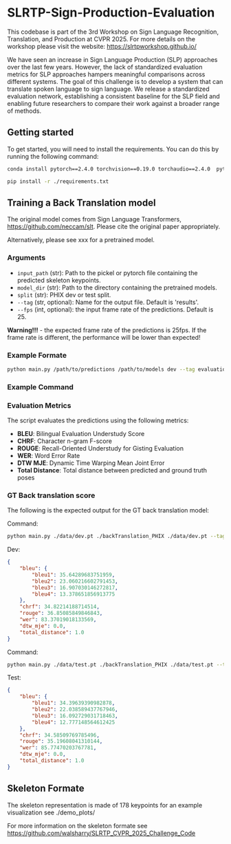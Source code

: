 # SLRTP-Sign-Production-Evaluation

This codebase is part of the 3rd Workshop on Sign Language Recognition, Translation, and Production at CVPR 2025. For more details on the workshop please visit the website: https://slrtpworkshop.github.io/

We have seen an increase in Sign Language Production (SLP) approaches over the last few years. However, the lack of standardized evaluation metrics for SLP approaches hampers meaningful comparisons across different systems. The goal of this challenge is to develop a system that can translate spoken language to sign language. We release a standardized evaluation network, establishing a consistent baseline for the SLP field and enabling future researchers to compare their work against a broader range of methods.

## Getting started

To get started, you will need to install the requirements. You can do this by running the following command:

```bash
conda install pytorch==2.4.0 torchvision==0.19.0 torchaudio==2.4.0  pytorch-cuda=11.8 -c pytorch -c nvidia

pip install -r ./requirements.txt
```



## Training a Back Translation model

The original model comes from Sign Language Transformers, https://github.com/neccam/slt. Please cite the original paper appropriately. 

Alternatively, please see xxx for a pretrained model. 


### Arguments

- `input_path` (str): Path to the pickel or pytorch file containing the predicted skeleton keypoints.
- `model_dir` (str): Path to the directory containing the pretrained models.
- `split` (str): PHIX dev or test split.
- `--tag` (str, optional): Name for the output file. Default is 'results'.
- `--fps` (int, optional): the input frame rate of the predictions. Default is 25.

**Warning!!!** - the expected frame rate of the predictions is 25fps. If the frame rate is different, the performance will be lower than expected!

### Example Formate

```bash
python main.py /path/to/predictions /path/to/models dev --tag evaluation_results
```

### Example Command

### Evaluation Metrics
The script evaluates the predictions using the following metrics:  
- **BLEU**: Bilingual Evaluation Understudy Score
- **CHRF**: Character n-gram F-score
- **ROUGE**: Recall-Oriented Understudy for Gisting Evaluation
- **WER**: Word Error Rate
- **DTW MJE**: Dynamic Time Warping Mean Joint Error
- **Total Distance**: Total distance between predicted and ground truth poses

### GT Back translation score
The following is the expected output for the GT back translation model:

Command: 
```bash
python main.py ./data/dev.pt ./backTranslation_PHIX ./data/dev.pt --tag ground_truth_dev --fps 25
```

Dev:
```json
{
    "bleu": {
        "bleu1": 35.64289683751959,
        "bleu2": 23.060216602791453,
        "bleu3": 16.907030146272817,
        "bleu4": 13.378651856913775
    },
    "chrf": 34.82214188714514,
    "rouge": 36.85085849846843,
    "wer": 83.37019018133569,
    "dtw_mje": 0.0,
    "total_distance": 1.0
}

```

Command: 
```bash
python main.py ./data/test.pt ./backTranslation_PHIX ./data/test.pt --tag ground_truth_dev --fps 25
```

Test:
```json
{
    "bleu": {
        "bleu1": 34.39639390982878,
        "bleu2": 22.038589437767946,
        "bleu3": 16.092729031718463,
        "bleu4": 12.777148564612425
    },
    "chrf": 34.58509769785496,
    "rouge": 35.19608041310144,
    "wer": 85.77470203767781,
    "dtw_mje": 0.0,
    "total_distance": 1.0
}
```

## Skeleton Formate

The skeleton representation is made of 178 keypoints for an example visualization see ./demo_plots/ 

For more information on the skeleton formate see https://github.com/walsharry/SLRTP_CVPR_2025_Challenge_Code
